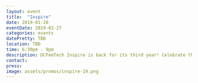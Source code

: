 ```yaml
---
layout: event
title:  "Inspire"
date: 2019-01-28
eventDate: 2019-02-27
categories: events
datePretty: TBD
location: TBD
time: 6:30pm - 9pm
description: DCFemTech Inspire is back for its third year! Celebrate the success of women in the DC tech community. Join DCFemTech as we share and celebrate your accomplishments, large and small. Expect a good mix of networking, small activities, heavy hors d'oeuvres and a celebratory toast for a great year ahead. Share your success, celebrate others, and empower our community.
contact:
press:
image: assets/promos/inspire-19.png
---
```

